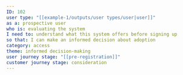 ```yaml
---
ID: 102
user type: "[[example-1/outputs/user types/user|user]]"
as a: prospective user
who is: evaluating the system
I need to: understand what this system offers before signing up
so that: I can make an informed decision about adoption
category: access
theme: informed decision-making
user journey stage: "[[pre-registration]]"
customer journey stage: consideration
---
```

